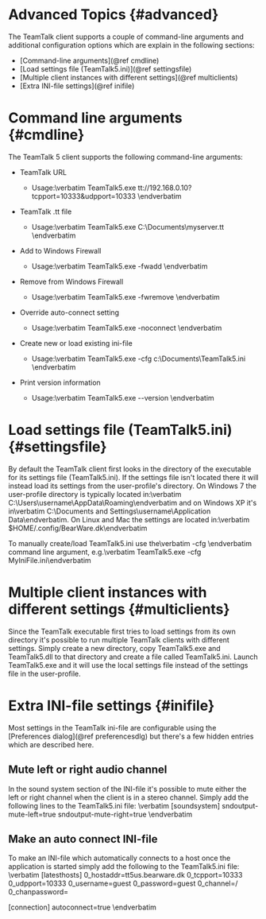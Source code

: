 # Advanced Topics {#advanced}

The TeamTalk client supports a couple of command-line arguments and
additional configuration options which are explain in the following
sections:

- [Command-line arguments](@ref cmdline)
- [Load settings file (TeamTalk5.ini)](@ref settingsfile)
- [Multiple client instances with different settings](@ref multiclients)
- [Extra INI-file settings](@ref inifile)

# Command line arguments {#cmdline}

The TeamTalk 5 client supports the following command-line arguments:

- TeamTalk URL
  - Usage:\verbatim TeamTalk5.exe tt://192.168.0.10?tcpport=10333&udpport=10333 \endverbatim

- TeamTalk .tt file
  - Usage:\verbatim TeamTalk5.exe C:\Documents\myserver.tt \endverbatim

- Add to Windows Firewall 
  - Usage:\verbatim TeamTalk5.exe -fwadd \endverbatim

- Remove from Windows Firewall 
  - Usage:\verbatim TeamTalk5.exe -fwremove \endverbatim

- Override auto-connect setting 
  - Usage:\verbatim TeamTalk5.exe -noconnect \endverbatim

- Create new or load existing ini-file
  - Usage:\verbatim TeamTalk5.exe -cfg c:\Documents\TeamTalk5.ini \endverbatim

- Print version information
  - Usage:\verbatim TeamTalk5.exe --version \endverbatim

# Load settings file (TeamTalk5.ini) {#settingsfile}

By default the TeamTalk client first looks in the directory of the
executable for its settings file (TeamTalk5.ini). If the settings file
isn't located there it will instead load its settings from the
user-profile's directory. On Windows 7 the user-profile directory is
typically located in:\verbatim
C:\Users\username\AppData\Roaming\endverbatim
and on Windows XP it's in\verbatim
C:\Documents and Settings\username\Application Data\endverbatim.
On Linux and Mac the settings are located in:\verbatim
$HOME/.config/BearWare.dk\endverbatim

To manually create/load TeamTalk5.ini use the\verbatim -cfg \endverbatim
command line argument, e.g.\verbatim TeamTalk5.exe -cfg MyIniFile.ini\endverbatim

# Multiple client instances with different settings {#multiclients}

Since the TeamTalk executable first tries to load settings from its
own directory it's possible to run multiple TeamTalk clients with
different settings. Simply create a new directory, copy TeamTalk5.exe
and TeamTalk5.dll to that directory and create a file called
TeamTalk5.ini. Launch
TeamTalk5.exe and it will use the local settings file instead of the
settings file in the user-profile.

# Extra INI-file settings {#inifile}

Most settings in the TeamTalk ini-file are configurable using the
[Preferences dialog](@ref preferencesdlg) but there's a few hidden
entries which are described here.

## Mute left or right audio channel

In the sound system section of the INI-file it's possible to mute
either the left or right channel when the client is in a stereo
channel. Simply add the following lines to the TeamTalk5.ini file:
\verbatim
[soundsystem]
sndoutput-mute-left=true
sndoutput-mute-right=true
\endverbatim

## Make an auto connect INI-file

To make an INI-file which automatically connects to a host once the
application is started simply add the following to the TeamTalk5.ini
file:
\verbatim
[latesthosts]
0_hostaddr=tt5us.bearware.dk
0_tcpport=10333
0_udpport=10333
0_username=guest
0_password=guest
0_channel=/
0_chanpassword=

[connection]
autoconnect=true
\endverbatim
